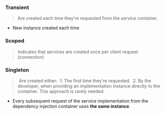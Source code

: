 ### Transient

> Are created each time they're requested from the service container.

- New instance created each time

### Scoped 

> Indicates that services are created once per client request (connection)

### Singleton

>  Are created either:
>  1. The first time they're requested.
>  2. By the developer, when providing an implementation instance directly to the container. This approach is rarely needed.

- Every subsequent request of the service implementation from the dependency injection container uses **the same instance**.


